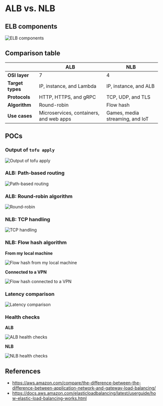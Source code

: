 # ALB vs. NLB

## ELB components

![ELB components](images/elb-components.png)

## Comparison table

|                  | ALB                                     | NLB                             |
|------------------|-----------------------------------------|---------------------------------|
| **OSI layer**    | 7                                       | 4                               |
| **Target types** | IP, instance, and Lambda                | IP, instance, and ALB           |
| **Protocols**    | HTTP, HTTPS, and gRPC                   | TCP, UDP, and TLS               |
| **Algorithm**    | Round-robin                             | Flow hash                       |
| **Use cases**    | Microservices, containers, and web apps | Games, media streaming, and IoT |

## POCs

### Output of `tofu apply`

![Output of tofu apply](images/tofu-apply-output.png)

### ALB: Path-based routing

![Path-based routing](images/path-based-routing.png)

### ALB: Round-robin algorithm

![Round-robin](images/round-robin.png)

### NLB: TCP handling

![TCP handling](images/tcp-handling.png)

### NLB: Flow hash algorithm

**From my local machine**

![Flow hash from my local machine](images/flow-hash-local.png)

**Connected to a VPN**

![Flow hash connected to a VPN](images/flow-hash-vpn.png)

### Latency comparison

![Latency comparison](images/latency-comparison.png)

### Health checks

**ALB**

![ALB health checks](images/alb-health-checks.png)

**NLB**

![NLB health checks](images/nlb-health-checks.png)

## References

- https://aws.amazon.com/compare/the-difference-between-the-difference-between-application-network-and-gateway-load-balancing/
- https://docs.aws.amazon.com/elasticloadbalancing/latest/userguide/how-elastic-load-balancing-works.html